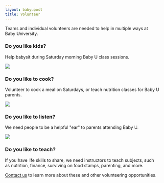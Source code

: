 ```yaml
---
layout: babyupost
title: Volunteer
---
```


Teams and individual volunteers are needed to help in multiple ways at Baby University.


<a name="Do-you-like-kids-"></a>

### Do you like kids? 

Help babysit during Saturday morning Baby U class sessions.

![](https://c2.staticflickr.com/6/5731/21765284926_6afc1f1657_z.jpg)



<a name="Do-you-like-to-cook-"></a>

### Do you like to cook? 

Volunteer to cook a meal on Saturdays, or teach nutrition classes for Baby U parents.

![](https://c2.staticflickr.com/6/5638/21171874863_b9f126d234_z.jpg)


<a name="Do-you-like-to-listen"></a>

### Do you like to listen?

We need people to be a helpful "ear" to parents attending Baby U. 

![](https://c2.staticflickr.com/6/5703/21801050051_1883a13886_z.jpg)


<a name="Do-you-like-to-teach"></a>

### Do you like to teach?

If you have life skills to share, we need instructors to teach subjects, such as nutrition, finance, surviving on food stamps, parenting, and more.



[Contact us](/contact) to learn more about these and other volunteering  opportunities.
